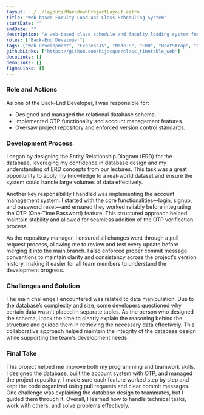 ```yaml
---
layout: ../../layouts/MarkdownProjectLayout.astro
title: "Web-based Faculty Load and Class Scheduling System"
startDate: ""
endDate: ""
description: "A web-based class schedule and faculty loading system for the Computer Science Department of Pamantasan ng Lungsod ng Maynila, proposed by JAVAwokeez team."
roles: ["Back-End Developer"]
tags: ["Web Development", "ExpressJS", "NodeJS", "ERD", "BootStrap", "Github"]
githubLinks: ["https://github.com/hijacque/class_timetable_web"]
docuLinks: []
demoLinks: []
figmaLinks: []
---
```


### Role and Actions

As one of the Back-End Developer, I was responsible for:

- Designed and managed the relational database schema.
- Implemented OTP functionality and account management features.
- Oversaw project repository and enforced version control standards.

### Development Process

I began by designing the Entity Relationship Diagram (ERD) for the database, leveraging my confidence in database design and my understanding of ERD concepts from our lectures. This task was a great opportunity to apply my knowledge to a real-world dataset and ensure the system could handle large volumes of data effectively.

Another key responsibility I handled was implementing the account management system. I started with the core functionalities—login, signup, and password reset—and ensured they worked reliably before integrating the OTP (One-Time Password) feature. This structured approach helped maintain stability and allowed for seamless addition of the OTP verification process.

As the repository manager, I ensured all changes went through a pull request process, allowing me to review and test every update before merging it into the main branch. I also enforced proper commit message conventions to maintain clarity and consistency across the project's version history, making it easier for all team members to understand the development progress.

### Challenges and Solution

The main challenge I encountered was related to data manipulation. Due to the database’s complexity and size, some developers questioned why certain data wasn't placed in separate tables. As the person who designed the schema, I took the time to clearly explain the reasoning behind the structure and guided them in retrieving the necessary data effectively. This collaborative approach helped maintain the integrity of the database design while supporting the team's development needs.

### Final Take

This project helped me improve both my programming and teamwork skills. I designed the database, built the account system with OTP, and managed the project repository. I made sure each feature worked step by step and kept the code organized using pull requests and clear commit messages. One challenge was explaining the database design to teammates, but I guided them through it. Overall, I learned how to handle technical tasks, work with others, and solve problems effectively.
